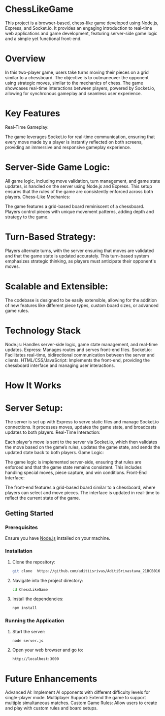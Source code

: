 # ChessLikeGame

This project is a browser-based, chess-like game developed using Node.js, Express, and Socket.io. It provides an engaging introduction to real-time web applications and game development, featuring server-side game logic and a simple yet functional front-end.

# Overview
In this two-player game, users take turns moving their pieces on a grid similar to a chessboard. The objective is to outmaneuver the opponent using strategic moves, similar to the mechanics of chess. The game showcases real-time interactions between players, powered by Socket.io, allowing for synchronous gameplay and seamless user experience.

# Key Features
Real-Time Gameplay:

The game leverages Socket.io for real-time communication, ensuring that every move made by a player is instantly reflected on both screens, providing an immersive and responsive gameplay experience.
# Server-Side Game Logic:

All game logic, including move validation, turn management, and game state updates, is handled on the server using Node.js and Express. This setup ensures that the rules of the game are consistently enforced across both players.
Chess-Like Mechanics:

The game features a grid-based board reminiscent of a chessboard. Players control pieces with unique movement patterns, adding depth and strategy to the game.

# Turn-Based Strategy:

Players alternate turns, with the server ensuring that moves are validated and that the game state is updated accurately. This turn-based system emphasizes strategic thinking, as players must anticipate their opponent's moves.
 
# Scalable and Extensible:

The codebase is designed to be easily extensible, allowing for the addition of new features like different piece types, custom board sizes, or advanced game rules.

# Technology Stack
Node.js: Handles server-side logic, game state management, and real-time updates.
Express: Manages routes and serves front-end files.
Socket.io: Facilitates real-time, bidirectional communication between the server and clients.
HTML/CSS/JavaScript: Implements the front-end, providing the chessboard interface and managing user interactions.

# How It Works
# Server Setup:

The server is set up with Express to serve static files and manage Socket.io connections. It processes moves, updates the game state, and broadcasts updates to both players.
Real-Time Interaction:

Each player’s move is sent to the server via Socket.io, which then validates the move based on the game’s rules, updates the game state, and sends the updated state back to both players.
Game Logic:

The game logic is implemented server-side, ensuring that rules are enforced and that the game state remains consistent. This includes handling special moves, piece capture, and win conditions.
Front-End Interface:

The front-end features a grid-based board similar to a chessboard, where players can select and move pieces. The interface is updated in real-time to reflect the current state of the game.

## Getting Started

### Prerequisites

Ensure you have [Node.js](https://nodejs.org/) installed on your machine.

### Installation

1. Clone the repository:

    ```bash
    git clone  https://github.com/aditiisrivas/AditiSrivastava_21BCB0167.git
    ```

2. Navigate into the project directory:

    ```bash
    cd ChessLikeGame
    ```

3. Install the dependencies:

    ```bash
    npm install
    ```

### Running the Application

1. Start the server:

    ```bash
    node server.js
    ```

2. Open your web browser and go to:

    ```
    http://localhost:3000
    ```


# Future Enhancements
Advanced AI: Implement AI opponents with different difficulty levels for single-player mode.
Multiplayer Support: Extend the game to support multiple simultaneous matches.
Custom Game Rules: Allow users to create and play with custom rules and board setups.